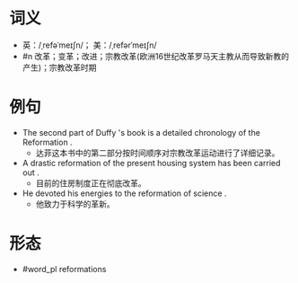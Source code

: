 # 词义
- 英：/ˌrefəˈmeɪʃn/； 美：/ˌrefərˈmeɪʃn/
- #n 改革；变革；改进；宗教改革(欧洲16世纪改革罗马天主教从而导致新教的产生)；宗教改革时期
# 例句
- The second part of Duffy 's book is a detailed chronology of the Reformation .
	- 达菲这本书中的第二部分按时间顺序对宗教改革运动进行了详细记录。
- A drastic reformation of the present housing system has been carried out .
	- 目前的住房制度正在彻底改革。
- He devoted his energies to the reformation of science .
	- 他致力于科学的革新。
# 形态
- #word_pl reformations
